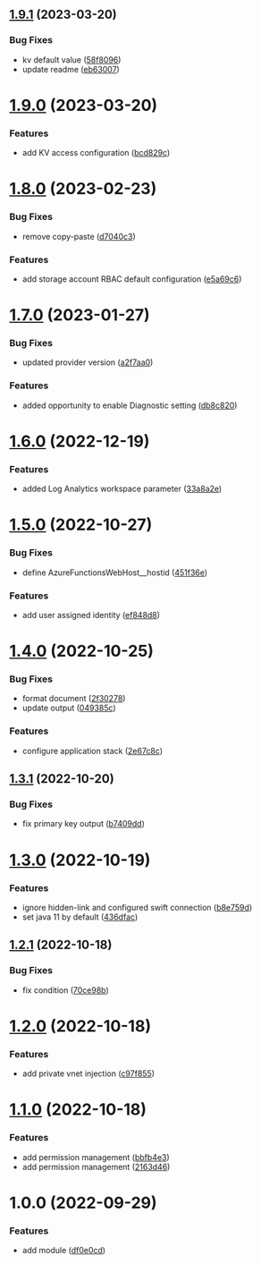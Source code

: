 ## [1.9.1](https://github.com/data-platform-hq/terraform-azurerm-function-app-linux/compare/v1.9.0...v1.9.1) (2023-03-20)


### Bug Fixes

* kv default value ([58f8096](https://github.com/data-platform-hq/terraform-azurerm-function-app-linux/commit/58f8096b7adf13407a26ea9538d06fc40114748d))
* update readme ([eb63007](https://github.com/data-platform-hq/terraform-azurerm-function-app-linux/commit/eb6300753f5d0ac3baeaf47a7513ce390cd25970))

# [1.9.0](https://github.com/data-platform-hq/terraform-azurerm-function-app-linux/compare/v1.8.0...v1.9.0) (2023-03-20)


### Features

* add KV access configuration ([bcd829c](https://github.com/data-platform-hq/terraform-azurerm-function-app-linux/commit/bcd829c6102a73e32a141e28d65ee14eb1cdb9f7))

# [1.8.0](https://github.com/data-platform-hq/terraform-azurerm-function-app-linux/compare/v1.7.0...v1.8.0) (2023-02-23)


### Bug Fixes

* remove copy-paste ([d7040c3](https://github.com/data-platform-hq/terraform-azurerm-function-app-linux/commit/d7040c3c38d20c3e5638d09a024694a358893142))


### Features

* add storage account RBAC default configuration ([e5a69c6](https://github.com/data-platform-hq/terraform-azurerm-function-app-linux/commit/e5a69c69b599ba74fcf442e7f55f685909592b6e))

# [1.7.0](https://github.com/data-platform-hq/terraform-azurerm-function-app-linux/compare/v1.6.0...v1.7.0) (2023-01-27)


### Bug Fixes

* updated provider version ([a2f7aa0](https://github.com/data-platform-hq/terraform-azurerm-function-app-linux/commit/a2f7aa092ae88e34827a714c8d243a2545fa4146))


### Features

* added opportunity to enable Diagnostic setting ([db8c820](https://github.com/data-platform-hq/terraform-azurerm-function-app-linux/commit/db8c8204600673d3a6f1f78e0cf83f5db7ef54bb))

# [1.6.0](https://github.com/data-platform-hq/terraform-azurerm-function-app-linux/compare/v1.5.0...v1.6.0) (2022-12-19)


### Features

* added Log Analytics workspace parameter ([33a8a2e](https://github.com/data-platform-hq/terraform-azurerm-function-app-linux/commit/33a8a2e3d9ea59e81fe91e6ae848ca9068c4cb0d))

# [1.5.0](https://github.com/data-platform-hq/terraform-azurerm-function-app-linux/compare/v1.4.0...v1.5.0) (2022-10-27)


### Bug Fixes

* define AzureFunctionsWebHost__hostid ([451f36e](https://github.com/data-platform-hq/terraform-azurerm-function-app-linux/commit/451f36e7ac4a218a09fcf3896163362c858ba9d4))


### Features

* add user assigned identity ([ef848d8](https://github.com/data-platform-hq/terraform-azurerm-function-app-linux/commit/ef848d8cff66ee18b3e10b7868db202421188a30))

# [1.4.0](https://github.com/data-platform-hq/terraform-azurerm-function-app-linux/compare/v1.3.1...v1.4.0) (2022-10-25)


### Bug Fixes

* format document ([2f30278](https://github.com/data-platform-hq/terraform-azurerm-function-app-linux/commit/2f3027835d7103d7aff16a82e7336b63c2f14ad7))
* update output ([049385c](https://github.com/data-platform-hq/terraform-azurerm-function-app-linux/commit/049385c900643677f350ec9a04fcd680878c1f9a))


### Features

* configure application stack ([2e67c8c](https://github.com/data-platform-hq/terraform-azurerm-function-app-linux/commit/2e67c8ca7a9e6f60b66a1f5fc270823db946972a))

## [1.3.1](https://github.com/data-platform-hq/terraform-azurerm-function-app-linux/compare/v1.3.0...v1.3.1) (2022-10-20)


### Bug Fixes

* fix primary key output ([b7409dd](https://github.com/data-platform-hq/terraform-azurerm-function-app-linux/commit/b7409ddce89682b39d074ddf330d85d306e7b278))

# [1.3.0](https://github.com/data-platform-hq/terraform-azurerm-function-app-linux/compare/v1.2.1...v1.3.0) (2022-10-19)


### Features

* ignore hidden-link and configured swift connection ([b8e759d](https://github.com/data-platform-hq/terraform-azurerm-function-app-linux/commit/b8e759d9f558b0fb3a90c9b9f554d83bf8c22d34))
* set java 11 by default ([436dfac](https://github.com/data-platform-hq/terraform-azurerm-function-app-linux/commit/436dfac14ff10fa86aed3ad920749b24eaaf1082))

## [1.2.1](https://github.com/data-platform-hq/terraform-azurerm-function-app-linux/compare/v1.2.0...v1.2.1) (2022-10-18)


### Bug Fixes

* fix condition ([70ce98b](https://github.com/data-platform-hq/terraform-azurerm-function-app-linux/commit/70ce98be3ab81d72fa2babec8fa39436c497aabd))

# [1.2.0](https://github.com/data-platform-hq/terraform-azurerm-function-app-linux/compare/v1.1.0...v1.2.0) (2022-10-18)


### Features

* add private vnet injection ([c97f855](https://github.com/data-platform-hq/terraform-azurerm-function-app-linux/commit/c97f855b808602d51724f0dea766465d30ee06b6))

# [1.1.0](https://github.com/data-platform-hq/terraform-azurerm-function-app-linux/compare/v1.0.0...v1.1.0) (2022-10-18)


### Features

* add permission management ([bbfb4e3](https://github.com/data-platform-hq/terraform-azurerm-function-app-linux/commit/bbfb4e342f444652dcedf4d25bd59b2128bf1bca))
* add permission management ([2163d46](https://github.com/data-platform-hq/terraform-azurerm-function-app-linux/commit/2163d46a44e4880e4a8e2fd6b0006efced1d48a8))

# 1.0.0 (2022-09-29)


### Features

* add module ([df0e0cd](https://github.com/data-platform-hq/terraform-azurerm-function-app-linux/commit/df0e0cdd8d700637eb6a026b0801255d87134337))
